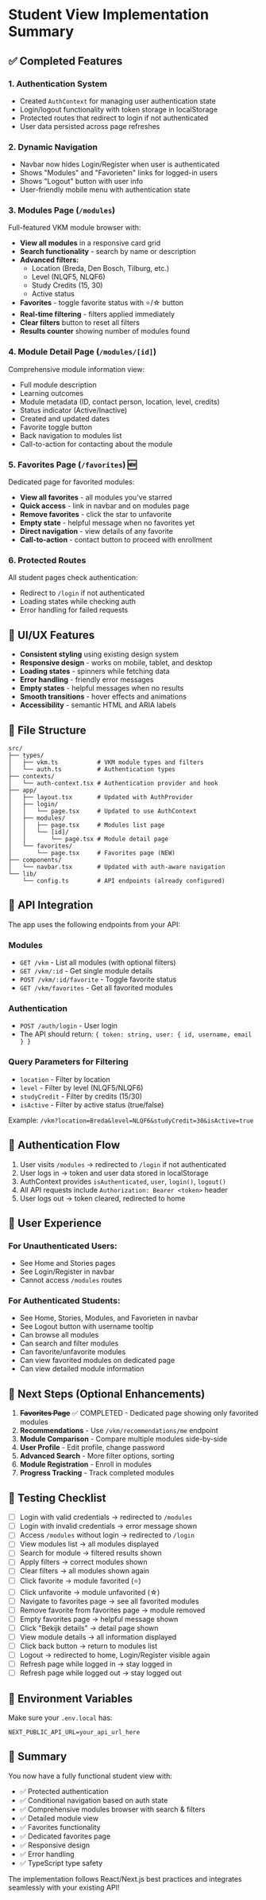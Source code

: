 # Student View Implementation Summary

## ✅ Completed Features

### 1. **Authentication System**
- Created `AuthContext` for managing user authentication state
- Login/logout functionality with token storage in localStorage
- Protected routes that redirect to login if not authenticated
- User data persisted across page refreshes

### 2. **Dynamic Navigation**
- Navbar now hides Login/Register when user is authenticated
- Shows "Modules" and "Favorieten" links for logged-in users
- Shows "Logout" button with user info
- User-friendly mobile menu with authentication state

### 3. **Modules Page (`/modules`)**
Full-featured VKM module browser with:
- **View all modules** in a responsive card grid
- **Search functionality** - search by name or description
- **Advanced filters:**
  - Location (Breda, Den Bosch, Tilburg, etc.)
  - Level (NLQF5, NLQF6)
  - Study Credits (15, 30)
  - Active status
- **Favorites** - toggle favorite status with ⭐/☆ button
- **Real-time filtering** - filters applied immediately
- **Clear filters** button to reset all filters
- **Results counter** showing number of modules found

### 4. **Module Detail Page (`/modules/[id]`)**
Comprehensive module information view:
- Full module description
- Learning outcomes
- Module metadata (ID, contact person, location, level, credits)
- Status indicator (Active/Inactive)
- Created and updated dates
- Favorite toggle button
- Back navigation to modules list
- Call-to-action for contacting about the module

### 5. **Favorites Page (`/favorites`)** 🆕
Dedicated page for favorited modules:
- **View all favorites** - all modules you've starred
- **Quick access** - link in navbar and on modules page
- **Remove favorites** - click the star to unfavorite
- **Empty state** - helpful message when no favorites yet
- **Direct navigation** - view details of any favorite
- **Call-to-action** - contact button to proceed with enrollment

### 6. **Protected Routes**
All student pages check authentication:
- Redirect to `/login` if not authenticated
- Loading states while checking auth
- Error handling for failed requests

## 🎨 UI/UX Features

- **Consistent styling** using existing design system
- **Responsive design** - works on mobile, tablet, and desktop
- **Loading states** - spinners while fetching data
- **Error handling** - friendly error messages
- **Empty states** - helpful messages when no results
- **Smooth transitions** - hover effects and animations
- **Accessibility** - semantic HTML and ARIA labels

## 📁 File Structure

```
src/
├── types/
│   ├── vkm.ts           # VKM module types and filters
│   └── auth.ts          # Authentication types
├── contexts/
│   └── auth-context.tsx # Authentication provider and hook
├── app/
│   ├── layout.tsx       # Updated with AuthProvider
│   ├── login/
│   │   └── page.tsx     # Updated to use AuthContext
│   ├── modules/
│   │   ├── page.tsx     # Modules list page
│   │   └── [id]/
│   │       └── page.tsx # Module detail page
│   └── favorites/
│       └── page.tsx     # Favorites page (NEW)
├── components/
│   └── navbar.tsx       # Updated with auth-aware navigation
└── lib/
    └── config.ts        # API endpoints (already configured)
```

## 🔌 API Integration

The app uses the following endpoints from your API:

### Modules
- `GET /vkm` - List all modules (with optional filters)
- `GET /vkm/:id` - Get single module details
- `POST /vkm/:id/favorite` - Toggle favorite status
- `GET /vkm/favorites` - Get all favorited modules

### Authentication
- `POST /auth/login` - User login
- The API should return: `{ token: string, user: { id, username, email } }`

### Query Parameters for Filtering
- `location` - Filter by location
- `level` - Filter by level (NLQF5/NLQF6)
- `studyCredit` - Filter by credits (15/30)
- `isActive` - Filter by active status (true/false)

Example: `/vkm?location=Breda&level=NLQF6&studyCredit=30&isActive=true`

## 🔐 Authentication Flow

1. User visits `/modules` → redirected to `/login` if not authenticated
2. User logs in → token and user data stored in localStorage
3. AuthContext provides `isAuthenticated`, `user`, `login()`, `logout()`
4. All API requests include `Authorization: Bearer <token>` header
5. User logs out → token cleared, redirected to home

## 📱 User Experience

### For Unauthenticated Users:
- See Home and Stories pages
- See Login/Register in navbar
- Cannot access `/modules` routes

### For Authenticated Students:
- See Home, Stories, Modules, and Favorieten in navbar
- See Logout button with username tooltip
- Can browse all modules
- Can search and filter modules
- Can favorite/unfavorite modules
- Can view favorited modules on dedicated page
- Can view detailed module information

## 🚀 Next Steps (Optional Enhancements)

1. ~~**Favorites Page**~~ ✅ COMPLETED - Dedicated page showing only favorited modules
2. **Recommendations** - Use `/vkm/recommendations/me` endpoint
3. **Module Comparison** - Compare multiple modules side-by-side
4. **User Profile** - Edit profile, change password
5. **Advanced Search** - More filter options, sorting
6. **Module Registration** - Enroll in modules
7. **Progress Tracking** - Track completed modules

## 🧪 Testing Checklist

- [ ] Login with valid credentials → redirected to `/modules`
- [ ] Login with invalid credentials → error message shown
- [ ] Access `/modules` without login → redirected to `/login`
- [ ] View modules list → all modules displayed
- [ ] Search for module → filtered results shown
- [ ] Apply filters → correct modules shown
- [ ] Clear filters → all modules shown again
- [ ] Click favorite → module favorited (⭐)
- [ ] Click unfavorite → module unfavorited (☆)
- [ ] Navigate to favorites page → see all favorited modules
- [ ] Remove favorite from favorites page → module removed
- [ ] Empty favorites page → helpful message shown
- [ ] Click "Bekijk details" → detail page shown
- [ ] View module details → all information displayed
- [ ] Click back button → return to modules list
- [ ] Logout → redirected to home, Login/Register visible again
- [ ] Refresh page while logged in → stay logged in
- [ ] Refresh page while logged out → stay logged out

## 📝 Environment Variables

Make sure your `.env.local` has:
```
NEXT_PUBLIC_API_URL=your_api_url_here
```

## 🎯 Summary

You now have a fully functional student view with:
- ✅ Protected authentication
- ✅ Conditional navigation based on auth state
- ✅ Comprehensive modules browser with search & filters
- ✅ Detailed module view
- ✅ Favorites functionality
- ✅ Dedicated favorites page
- ✅ Responsive design
- ✅ Error handling
- ✅ TypeScript type safety

The implementation follows React/Next.js best practices and integrates seamlessly with your existing API!
